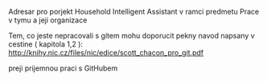 Adresar pro porjekt Household Intelligent Assistant v ramci predmetu Prace v tymu a jeji organizace


Tem, co jeste nepracovali s gitem mohu doporucit pekny navod napsany v cestine ( kapitola 1,2 ):
http://knihy.nic.cz/files/nic/edice/scott_chacon_pro_git.pdf

preji prijemnou praci s GitHubem 
